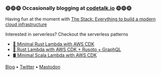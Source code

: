 ### 🌞🌞🌞 Occasionally blogging at [codetalk.io](https://codetalk.io) 🌞🌞🌞

Having fun at the moment with [The Stack: Everything to build a modern cloud infrastructure](https://github.com/codetalkio/the-stack)

Interested in serverless? Checkout the serverless patterns

- [🦀 Minimal Rust Lambda with AWS CDK](https://github.com/codetalkio/patterns-serverless-rust-minimal)
- [🦀 Rust Lambda with AWS CDK + Rusoto + GraphQL](https://github.com/codetalkio/patterns-serverless-rustl)
- [🛢 Minimal Scala Lambda with AWS CDK](https://github.com/codetalkio/patterns-serverless-scala-minimal)

<a href="https://codetalk.io" target="_blank">Blog</a> • <a href="https://twitter.com/codetalkio" target="_blank">Twitter</a> • <a rel="me" href="https://hachyderm.io/@codetalkio" target="_blank">Mastodon</a>
